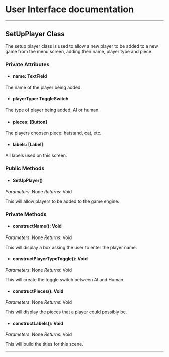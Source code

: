 # User Interface documentation
---
## SetUpPlayer Class

The setup player class is used to allow a new player to be added to a new game from the menu screen, adding their name, player type and piece. 

### Private Attributes 
- #### name: TextField
The name of the player being added.

- #### playerType: ToggleSwitch
The type of player being added, AI or human. 

- #### pieces: [Button]
The players choosen piece: hatstand, cat, etc. 

- #### labels: [Label]
All labels used on this screen.

### Public Methods 
- #### SetUpPlayer()
*Parameters*: None
*Returns*: Void

This will allow players to be added to the game engine.

### Private Methods
- #### constructName(): Void
*Parameters*: None
*Returns*: Void

This will display a box asking the user to enter the player name.

- #### constructPlayerTypeToggle(): Void
*Parameters*: None
*Returns*: Void

This will create the toggle switch between AI and Human.

- #### constructPieces(): Void
*Parameters*: None
*Returns*: Void

This will display the pieces that a player could possibly be. 

- #### constructLabels(): Void
*Parameters*: None
*Returns*: Void

This will build the titles for this scene.

---
